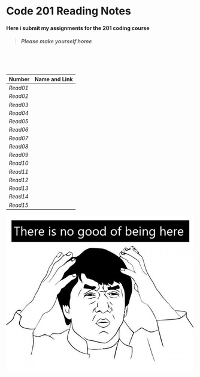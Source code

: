 # Code 201 Reading Notes
#### Here i submit my assignments for the 201 coding course
>  ***Please make yourself home***
<br>
<br>
<br>

| **Number** | **Name and Link** |
|------------|-------------------|
| *Read01* |               |
| *Read02* |               |
| *Read03* |               |
| *Read04* |               |
| *Read05* |               |
| *Read06* |               |
| *Read07* |               |
| *Read08* |               |
| *Read09* |               |
| *Read10* |               |
| *Read11* |               |
| *Read12* |               |
| *Read13* |               |
| *Read14* |               |
| *Read15* |               |


![Jakie](Jackie-Chan.jpg)
